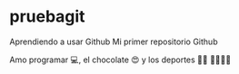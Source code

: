 # pruebagit
Aprendiendo a usar Github
Mi primer repositorio Github

Amo programar 💻, el chocolate 😍 y los deportes 🧗‍♀️ 🏃‍♀️🏋️‍♀️
